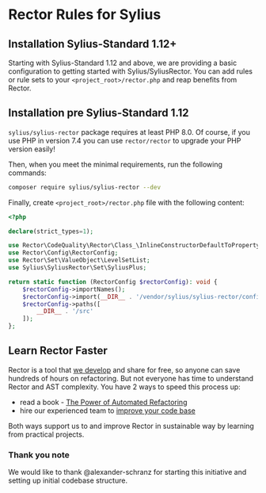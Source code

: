 # Rector Rules for Sylius

## Installation Sylius-Standard 1.12+

Starting with Sylius-Standard 1.12 and above, we are providing a basic configuration to getting started with Sylius/SyliusRector. You can add rules or rule sets to your `<project_root>/rector.php` and reap benefits from Rector.

## Installation pre Sylius-Standard 1.12

`sylius/sylius-rector` package requires at least PHP 8.0. Of course, if you use PHP in version 7.4 you can use `rector/rector` to upgrade your PHP version easily!

Then, when you meet the minimal requirements, run the following commands:
```bash
composer require sylius/sylius-rector --dev
```

Finally, create `<project_root>/rector.php` file with the following content:
```php
<?php

declare(strict_types=1);

use Rector\CodeQuality\Rector\Class_\InlineConstructorDefaultToPropertyRector;
use Rector\Config\RectorConfig;
use Rector\Set\ValueObject\LevelSetList;
use Sylius\SyliusRector\Set\SyliusPlus;

return static function (RectorConfig $rectorConfig): void {
    $rectorConfig->importNames();
    $rectorConfig->import(__DIR__ . '/vendor/sylius/sylius-rector/config/config.php');
    $rectorConfig->paths([
        __DIR__ . '/src'
    ]);
};

```

## Learn Rector Faster

Rector is a tool that [we develop](https://getrector.org/) and share for free, so anyone can save hundreds of hours on refactoring. But not everyone has time to understand Rector and AST complexity. You have 2 ways to speed this process up:

* read a book - <a href="https://leanpub.com/rector-the-power-of-automated-refactoring">The Power of Automated Refactoring</a>
* hire our experienced team to <a href="https://getrector.org/contact">improve your code base</a>

Both ways support us to and improve Rector in sustainable way by learning from practical projects.

### Thank you note

We would like to thank @alexander-schranz for starting this initiative and setting up initial codebase structure.
